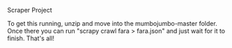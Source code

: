 Scraper Project

To get this running, unzip and move into the mumbojumbo-master folder. Once there you can run "scrapy crawl fara > fara.json" and just wait for it to finish. That's all! 

